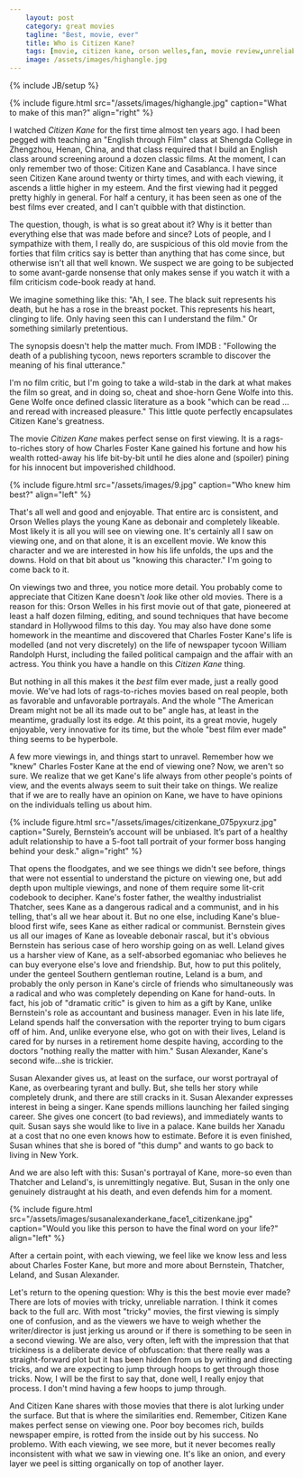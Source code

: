 ```yaml
---
    layout: post
    category: great movies
    tagline: "Best, movie, ever"
    title: Who is Citizen Kane?
    tags: [movie, citizen kane, orson welles,fan, movie review,unreliable narrator]
    image: /assets/images/highangle.jpg 
---
```

{% include JB/setup %}

{% include figure.html src="/assets/images/highangle.jpg" caption="What to make of this man?" align="right" %}

I watched <em>Citizen Kane</em> for the first time almost ten years ago. I had been pegged with teaching an "English through Film" class at Shengda College in Zhengzhou, Henan, China, and that class required that I build an English class around screening around a dozen classic films. At the moment, I can only remember two of those: Citizen Kane and Casablanca. I have since seen Citizen Kane around twenty or thirty times, and with each viewing, it ascends a little higher in my esteem. And the first viewing had it pegged pretty highly in general. For half a century, it has been seen as one of the best films ever created, and I can't quibble with that distinction.

<!-- more -->


The question, though, is what is so great about it? Why is it better than everything else that was made before and since? Lots of people, and I sympathize with them, I really do, are suspicious of this old movie from the forties that film critics say is better than anything that has come since, but otherwise isn't all that well known. We suspect we are going to be subjected to some avant-garde nonsense that only makes sense if you watch it with a film criticism code-book ready at hand.

We imagine something like this: "Ah, I see. The black suit represents his death, but he has a rose in the breast pocket. This represents his heart, clinging to life. Only having seen this can I understand the film." Or something similarly pretentious.

The synopsis doesn't help the matter much. From IMDB : "Following the death of a publishing tycoon, news reporters scramble to discover the meaning of his final utterance."

I'm no film critic, but I'm going to take a wild-stab in the dark at what makes the film so great, and in doing so, cheat and shoe-horn Gene Wolfe into this. Gene Wolfe once defined classic literature as a book "which can be read ... and reread with increased pleasure." This little quote perfectly encapsulates Citizen Kane's greatness.

The movie <em>Citizen Kane</em> makes perfect sense on first viewing. It is a rags-to-riches story of how Charles Foster Kane gained his fortune and how his wealth rotted-away his life bit-by-bit until he dies alone and (spoiler) pining for his innocent but impoverished childhood.

{% include figure.html src="/assets/images/9.jpg" caption="Who knew him best?" align="left" %}

That's all well and good and enjoyable. That entire arc is consistent, and Orson Welles plays the young Kane as debonair and completely likeable. Most likely it is all you will see on viewing one. It's certainly all I saw on viewing one, and on that alone, it is an excellent movie. We know this character and we are interested in how his life unfolds, the ups and the downs. Hold on that bit about us "knowing this character." I'm going to come back to it.

On viewings two and three, you notice more detail. You probably come to appreciate that Citizen Kane doesn't <em>look</em> like other old movies. There is a reason for this: Orson Welles in his first movie out of that gate, pioneered at least a half dozen filming, editing, and sound techniques that have become standard in Hollywood films to this day. You may also have done some homework in the meantime and discovered that Charles Foster Kane's life is modelled (and not very discretely) on the life of newspaper tycoon William Randolph Hurst, including the failed political campaign and the affair with an actress. You think you have a handle on this <em>Citizen Kane</em> thing.

But nothing in all this makes it the <em>best</em> film ever made, just a really good movie. We've had lots of rags-to-riches movies based on real people, both as favorable and unfavorable portrayals. And the whole "The American Dream might not be all its made out to be" angle has, at least in the meantime, gradually lost its edge. At this point, its a great movie, hugely enjoyable, very innovative for its time, but the whole "best film ever made" thing seems to be hyperbole.

A few more viewings in, and things start to unravel. Remember how we "knew" Charles Foster Kane at the end of viewing one? Now, we aren't so sure. We realize that we get Kane's life always from other people's points of view, and the events always seem to suit their take on things. We realize that if we are to really have an opinion on Kane, we have to have opinions on the individuals telling us about him.

{% include figure.html src="/assets/images/citizenkane_075pyxurz.jpg" caption="Surely, Bernstein’s account will be unbiased. It’s part of a healthy adult relationship to have a 5-foot tall portrait of your former boss hanging behind your desk." align="right" %}

That opens the floodgates, and we see things we didn't see before, things that were not essential to understand the picture on viewing one, but add depth upon multiple viewings, and none of them require some lit-crit codebook to decipher. Kane's foster father, the wealthy industrialist Thatcher, sees Kane as a dangerous radical and a communist, and in his telling, that's all we hear about it. But no one else, including Kane's blue-blood first wife, sees Kane as either radical or communist. Bernstein gives us all our images of Kane as loveable debonair rascal, but it's obvious Bernstein has serious case of hero worship going on as well. Leland gives us a harsher view of Kane, as a self-absorbed egomaniac who believes he can buy everyone else's love and friendship. But, how to put this politely, under the genteel Southern gentleman routine, Leland is a bum, and probably the only person in Kane's circle of friends who simultaneously was a radical and who was completely depending on Kane for hand-outs. In fact, his job of "dramatic critic" is given to him as a gift by Kane, unlike Bernstein's role as accountant and business manager. Even in his late life, Leland spends half the conversation with the reporter trying to bum cigars off of him. And, unlike everyone else, who got on with their lives, Leland is cared for by nurses in a retirement home despite having, according to the doctors "nothing really the matter with him." Susan Alexander, Kane's second wife...she is trickier.

Susan Alexander gives us, at least on the surface, our worst portrayal of Kane, as overbearing tyrant and bully. But, she tells her story while completely drunk, and there are still cracks in it. Susan Alexander expresses interest in being a singer. Kane spends millions launching her failed singing career. She gives one concert (to bad reviews), and immediately wants to quit. Susan says she would like to live in a palace. Kane builds her Xanadu at a cost that no one even knows how to estimate. Before it is even finished, Susan whines that she is bored of "this dump" and wants to go back to living in New York.

And we are also left with this: Susan's portrayal of Kane, more-so even than Thatcher and Leland's, is unremittingly negative. But, Susan in the only one genuinely distraught at his death, and even defends him for a moment.

{% include figure.html src="/assets/images/susanalexanderkane_face1_citizenkane.jpg" caption="Would you like this person to have the final word on your life?" align="left" %}

After a certain point, with each viewing, we feel like we know less and less about Charles Foster Kane, but more and more about Bernstein, Thatcher, Leland, and Susan Alexander.

Let's return to the opening question: Why is this the best movie ever made? There are lots of movies with tricky, unreliable narration. I think it comes back to the full arc. With most "tricky" movies, the first viewing is simply one of confusion, and as the viewers we have to weigh whether the writer/director is just jerking us around or if there is something to be seen in a second viewing. We are also, very often, left with the impression that that trickiness is a deliberate device of obfuscation: that there really was a straight-forward plot but it has been hidden from us by writing and directing tricks, and we are expecting to jump through hoops to get through those tricks. Now, I will be the first to say that, done well, I really enjoy that process. I don't mind having a few hoops to jump through.

And Citizen Kane shares with those movies that there is alot lurking under the surface. But that is where the similarities end. Remember, Citizen Kane makes perfect sense on viewing one. Poor boy becomes rich, builds newspaper empire, is rotted from the inside out by his success. No problemo. With each viewing, we see more, but it never becomes really inconsistent with what we saw in viewing one. It's like an onion, and every layer we peel is sitting organically on top of another layer.
